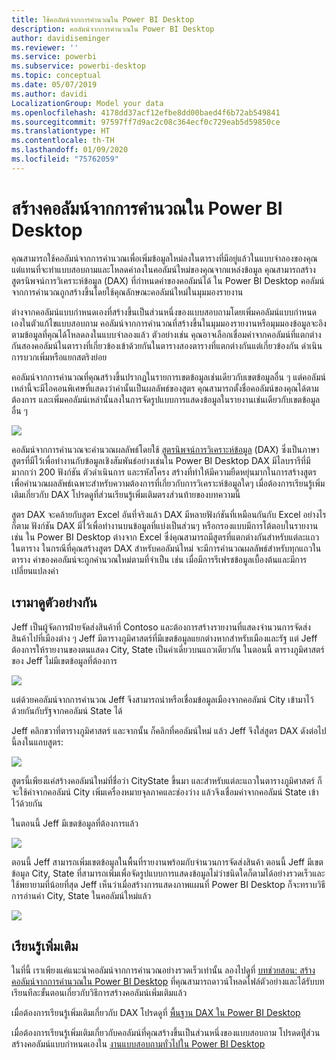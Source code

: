 ```yaml
---
title: ใช้คอลัมน์จากการคำนวณใน Power BI Desktop
description: คอลัมน์จากการคำนวณใน Power BI Desktop
author: davidiseminger
ms.reviewer: ''
ms.service: powerbi
ms.subservice: powerbi-desktop
ms.topic: conceptual
ms.date: 05/07/2019
ms.author: davidi
LocalizationGroup: Model your data
ms.openlocfilehash: 4178dd37acf12efbe8dd00baed4f6b72ab549841
ms.sourcegitcommit: 97597ff7d9ac2c08c364ecf0c729eab5d59850ce
ms.translationtype: HT
ms.contentlocale: th-TH
ms.lasthandoff: 01/09/2020
ms.locfileid: "75762059"
---
```

# <a name="create-calculated-columns-in-power-bi-desktop"></a>สร้างคอลัมน์จากการคำนวณใน Power BI Desktop
คุณสามารถใช้คอลัมน์จากการคำนวณเพื่อเพิ่มข้อมูลใหม่ลงในตารางที่มีอยู่แล้วในแบบจำลองของคุณ แต่แทนที่จะทำแบบสอบถามและโหลดค่าลงในคอลัมน์ใหม่ของคุณจากแหล่งข้อมูล คุณสามารถสร้างสูตรนิพจน์การวิเคราะห์ข้อมูล (DAX) ที่กำหนดค่าของคอลัมน์ได้ ใน Power BI Desktop คอลัมน์จากการคำนวณถูกสร้างขึ้นโดยใช้คุณลักษณะคอลัมน์ใหม่ในมุมมองรายงาน

ต่างจากคอลัมน์แบบกำหนดเองที่สร้างขึ้นเป็นส่วนหนึ่งของแบบสอบถามโดยเพิ่มคอลัมน์แบบกำหนดเองในตัวแก้ไขแบบสอบถาม คอลัมน์จากการคำนวณที่สร้างขึ้นในมุมมองรายงานหรือมุมมองข้อมูลจะอิงตามข้อมูลที่คุณได้โหลดลงในแบบจำลองแล้ว ตัวอย่างเช่น คุณอาจเลือกเชื่อมค่าจากคอลัมน์ที่แตกต่างกันสองคอลัมน์ในตารางที่เกี่ยวข้องเข้าด้วยกันในตารางสองตารางที่แตกต่างกันแต่เกี่ยวข้องกัน ดำเนินการบวกเพิ่มหรือแยกสตริงย่อย

คอลัมน์จากการคำนวณที่คุณสร้างขึ้นปรากฏในรายการเขตข้อมูลเช่นเดียวกับเขตข้อมูลอื่น ๆ แต่คอลัมน์เหล่านี้จะมีไอคอนพิเศษที่แสดงว่าค่านั้นเป็นผลลัพธ์ของสูตร คุณสามารถตั้งชื่อคอลัมน์ของคุณได้ตามต้องการ และเพิ่มคอลัมน์เหล่านั้นลงในการจัดรูปแบบการแสดงข้อมูลในรายงานเช่นเดียวกับเขตข้อมูลอื่น ๆ

![](media/desktop-calculated-columns/calccolinpbid_fields.png)

คอลัมน์จากการคำนวณจะคำนวณผลลัพธ์โดยใช้ [สูตรนิพจน์การวิเคราะห์ข้อมูล](https://msdn.microsoft.com/library/gg413422.aspx) (DAX) ซึ่งเป็นภาษาสูตรที่มีไว้เพื่อทำงานกับข้อมูลเชิงสัมพันธ์อย่างเช่นใน Power BI Desktop DAX มีไลบรารีที่มีมากกว่า 200 ฟังก์ชัน ตัวดำเนินการ และรหัสโครง สร้างที่ทำให้มีความยืดหยุ่นมากในการสร้างสูตรเพื่อคำนวณผลลัพธ์เฉพาะสำหรับความต้องการที่เกี่ยวกับการวิเคราะห์ข้อมูลใดๆ เมื่อต้องการเรียนรู้เพิ่มเติมเกี่ยวกับ DAX โปรดดูที่ส่วนเรียนรู้เพิ่มเติมตรงส่วนท้ายของบทความนี้

สูตร DAX จะคล้ายกับสูตร Excel อันที่จริงแล้ว DAX มีหลายฟังก์ชันที่เหมือนกันกับ Excel อย่างไรก็ตาม ฟังก์ชัน DAX มีไว้เพื่อทำงานบนข้อมูลที่แบ่งเป็นส่วนๆ หรือกรองแบบมีการโต้ตอบในรายงาน เช่น ใน Power BI Desktop ต่างจาก Excel ซึ่ง่คุณสามารถมีสูตรที่แตกต่างกันสำหรับแต่ละแถวในตาราง ในกรณีที่คุณสร้างสูตร DAX สำหรับคอลัมน์ใหม่ จะมีการคำนวณผลลัพธ์สำหรับทุกแถวในตาราง ค่าของคอลัมน์จะถูกคำนวณใหม่ตามที่จำเป็น เช่น เมื่อมีการรีเฟรชข้อมูลเบื้องต้นและมีการเปลี่ยนแปลงค่า

## <a name="lets-look-at-an-example"></a>เรามาดูตัวอย่างกัน
Jeff เป็นผู้จัดการฝ่ายจัดส่งสินค้าที่ Contoso และต้องการสร้างรายงานที่แสดงจำนวนการจัดส่งสินค้าไปที่เมืองต่าง ๆ Jeff มีตารางภูมิศาสตร์ที่มีเขตข้อมูลแยกต่างหากสำหรับเมืองและรัฐ แต่ Jeff ต้องการให้รายงานของตนแสดง City, State เป็นค่าเดี่ยวบนแถวเดียวกัน ในตอนนี้ ตารางภูมิศาสตร์ของ Jeff ไม่มีเขตข้อมูลที่ต้องการ

![](media/desktop-calculated-columns/calccolinpbid_cityandstatefields.png)

แต่ด้วยคอลัมน์จากการคำนวณ Jeff จึงสามารถนำหรือเชื่อมข้อมูลเมืองจากคอลัมน์ City เข้ามาไว้ด้วยกันกับรัฐจากคอลัมน์ State ได้

Jeff คลิกขวาที่ตารางภูมิศาสตร์ และจากนั้น ก็คลิกที่คอลัมน์ใหม่ แล้ว Jeff จึงใส่สูตร DAX ดังต่อไปนี้ลงในแถบสูตร:

![](media/desktop-calculated-columns/calccolinpbid_formula.png)

สูตรนี้เพียงแค่สร้างคอลัมน์ใหม่ที่ชื่อว่า CityState ขึ้นมา และสำหรับแต่ละแถวในตารางภูมิศาสตร์ ก็จะใช้ค่าจากคอลัมน์ City เพิ่มเครื่องหมายจุลภาคและช่องว่าง แล้วจึงเชื่อมค่าจากคอลัมน์ State เข้าไว้ด้วยกัน

ในตอนนี้ Jeff มีเขตข้อมูลที่ต้องการแล้ว

![](media/desktop-calculated-columns/calccolinpbid_citystatefield.png)

ตอนนี้ Jeff สามารถเพิ่มเขตข้อมูลในพื้นที่รายงานพร้อมกับจำนวนการจัดส่งสินค้า ตอนนี้ Jeff มีเขตข้อมูล City, State ที่สามารถเพิ่มเพื่อจัดรูปแบบการแสดงข้อมูลไม่ว่าชนิดใดก็ตามได้อย่างรวดเร็วและใช้พยายามที่น้อยที่สุด Jeff เห็นว่าเมื่อสร้างการแสดงภาพแผนที่ Power BI Desktop ก็จะทราบวิธีการอ่านค่า City, State ในคอลัมน์ใหม่แล้ว

![](media/desktop-calculated-columns/calccolinpbid_citystatemap.png)

## <a name="learn-more"></a>เรียนรู้เพิ่มเติม
ในที่นี้ เราเพียงแค่แนะนำคอลัมน์จากการคำนวณอย่างรวดเร็วเท่านั้น ลองไปดูที่ [บทช่วยสอน: สร้างคอลัมน์จากการคำนวณใน Power BI Desktop](desktop-tutorial-create-calculated-columns.md) ที่คุณสามารถดาวน์โหลดไฟล์ตัวอย่างและได้รับบทเรียนทีละขั้นตอนเกี่ยวกับวิธีการสร้างคอลัมน์เพิ่มเติมแล้ว 

เมื่อต้องการเรียนรู้เพิ่มเติมเกี่ยวกับ DAX โปรดดูที่ [พื้นฐาน DAX ใน Power BI Desktop](desktop-quickstart-learn-dax-basics.md)

เมื่อต้องการเรียนรู้เพิ่มเติมเกี่ยวกับคอลัมน์ที่คุณสร้างขึ้นเป็นส่วนหนึ่งของแบบสอบถาม โปรดดทีู่ส่วนสร้างคอลัมน์แบบกำหนดเองใน [งานแบบสอบถามทั่วไปใน Power BI Desktop](desktop-common-query-tasks.md)  

